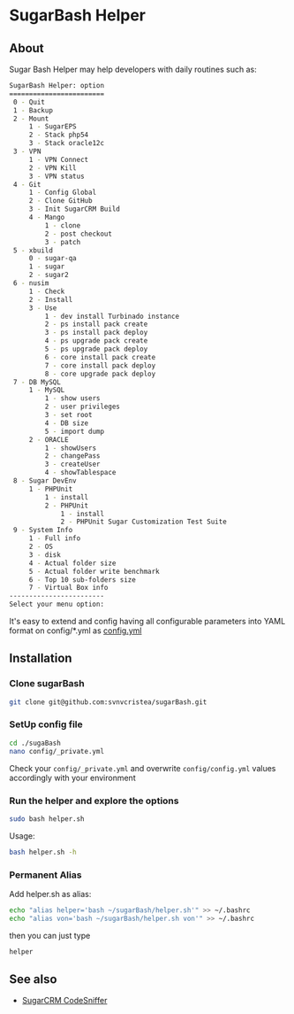 SugarBash Helper
================

## About

Sugar Bash Helper may help developers with daily routines such as:

```bash
SugarBash Helper: option
========================
 0 - Quit
 1 - Backup
 2 - Mount
     1 - SugarEPS
     2 - Stack php54
     3 - Stack oracle12c
 3 - VPN
     1 - VPN Connect
     2 - VPN Kill
     3 - VPN status
 4 - Git
     1 - Config Global
     2 - Clone GitHub
     3 - Init SugarCRM Build
     4 - Mango
         1 - clone
         2 - post checkout
         3 - patch
 5 - xbuild
     0 - sugar-qa
     1 - sugar
     2 - sugar2
 6 - nusim
     1 - Check
     2 - Install
     3 - Use
         1 - dev install Turbinado instance
         2 - ps install pack create
         3 - ps install pack deploy
         4 - ps upgrade pack create
         5 - ps upgrade pack deploy
         6 - core install pack create
         7 - core install pack deploy
         8 - core upgrade pack deploy
 7 - DB MySQL
     1 - MySQL
         1 - show users
         2 - user privileges
         3 - set root
         4 - DB size
         5 - import dump
     2 - ORACLE
         1 - showUsers
         2 - changePass
         3 - createUser
         4 - showTablespace
 8 - Sugar DevEnv
     1 - PHPUnit
         1 - install
         2 - PHPUnit
             1 - install
             2 - PHPUnit Sugar Customization Test Suite
 9 - System Info
     1 - Full info
     2 - OS
     3 - disk
     4 - Actual folder size
     5 - Actual folder write benchmark
     6 - Top 10 sub-folders size
     7 - Virtual Box info
------------------------
Select your menu option:
```

It's easy to extend and config having all configurable parameters into YAML format on config/*.yml as [config.yml](https://github.com/svnvcristea/sugarBash/blob/master/config.def.yml)

## Installation

### Clone sugarBash

```bash
git clone git@github.com:svnvcristea/sugarBash.git
```

### SetUp config file

```bash
cd ./sugaBash
nano config/_private.yml
```

Check your ```config/_private.yml``` and overwrite ```config/config.yml``` values accordingly with your environment

### Run the helper and explore the options

```bash
sudo bash helper.sh
```

Usage:

```bash
bash helper.sh -h
```

### Permanent Alias

Add helper.sh as alias:
```bash
echo "alias helper='bash ~/sugarBash/helper.sh'" >> ~/.bashrc
echo "alias von='bash ~/sugarBash/helper.sh von'" >> ~/.bashrc
```
then you can just type 
```bash
helper
```

## See also

* [SugarCRM CodeSniffer](https://github.com/svnvcristea/SugarCRMCodeSniffer)
